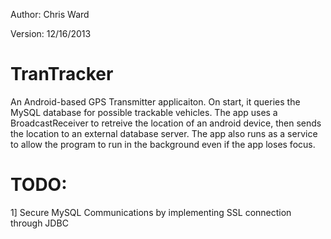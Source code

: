 Author: Chris Ward

Version: 12/16/2013

TranTracker
===========

An Android-based GPS Transmitter applicaiton. On start, it queries the MySQL database for possible trackable vehicles. The app uses a BroadcastReceiver to retreive the location of an android device, then sends the location to an external database server. The app also runs as a service to allow the program to run in the background even if the app loses focus.

TODO:
=====
1] Secure MySQL Communications by implementing SSL connection through JDBC
